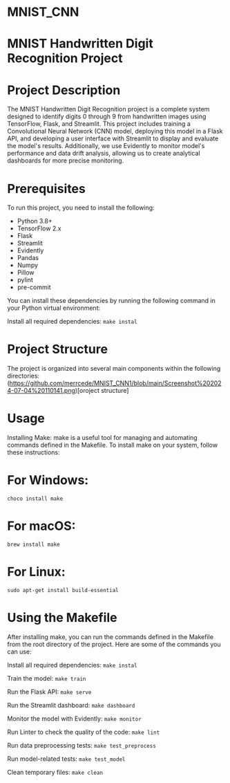 # MNIST_CNN

# MNIST Handwritten Digit Recognition Project

# Project Description
The MNIST Handwritten Digit Recognition project is a complete system designed to identify digits 0 through 9 from handwritten images using TensorFlow, Flask, and Streamlit. This project includes training a Convolutional Neural Network (CNN) model, deploying this model in a Flask API, and developing a user interface with Streamlit to display and evaluate the model's results. Additionally, we use Evidently to monitor model's performance and data drift analysis, allowing us to create analytical dashboards for more precise monitoring.

# Prerequisites
To run this project, you need to install the following:
- Python 3.8+
- TensorFlow 2.x
- Flask
- Streamlit
- Evidently
- Pandas
- Numpy
- Pillow
- pylint
- pre-commit

You can install these dependencies by running the following command in your Python virtual environment:

Install all required dependencies:
`make instal`

# Project Structure
The project is organized into several main components within the following directories:
(https://github.com/merrcede/MNIST_CNN1/blob/main/Screenshot%202024-07-04%20110141.png)[oroject structure]
# Usage
Installing Make:
make is a useful tool for managing and automating commands defined in the Makefile. To install make on your system, follow these instructions:

# For Windows:
`choco install make`

# For macOS:
`brew install make`

# For Linux:
`sudo apt-get install build-essential`

# Using the Makefile
After installing make, you can run the commands defined in the Makefile from the root directory of the project. Here are some of the commands you can use:

Install all required dependencies:
`make instal`

Train the model:
`make train`

Run the Flask API:
`make serve`

Run the Streamlit dashboard:
`make dashboard`

Monitor the model with Evidently:
`make monitor`

Run Linter to check the quality of the code:
`make lint`

Run data preprocessing tests:
`make test_preprocess`

Run model-related tests:
`make test_model`

Clean temporary files:
`make clean`


